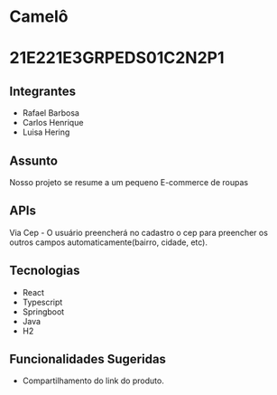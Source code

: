 # Camelô

<h1>21E221E3GRPEDS01C2N2P1</h1>

<h2>Integrantes</h2>
<ul>
<li>Rafael Barbosa</li>
<li>Carlos Henrique</li>
<li>Luisa Hering</li>
</ul>

<h2>Assunto</h2>
Nosso projeto se resume a um pequeno E-commerce de roupas

<h2>APIs</h2>
Via Cep - O usuário preencherá no cadastro o cep para preencher os outros campos automaticamente(bairro, cidade, etc).

<h2>Tecnologias</h2>
<ul>
<li>React</li>
<li>Typescript</li>
<li>Springboot</li>
<li>Java</li>
<li>H2</li>
</ul>

<h2>Funcionalidades Sugeridas</h2>
<ul>
<li>Compartilhamento do link do produto.</li>
</ul>
